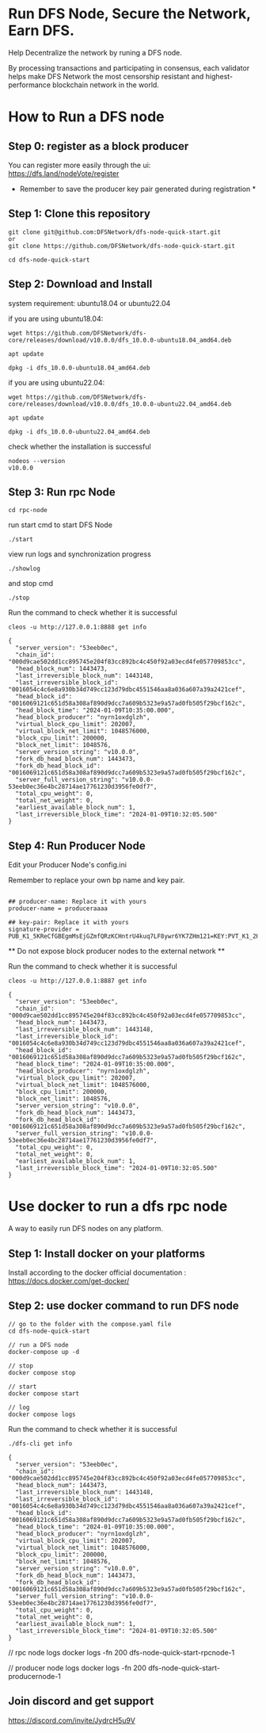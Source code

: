 
# Run DFS Node, Secure the Network, Earn DFS.
Help Decentralize the network by runing a DFS node. 

By processing transactions and participating in consensus, each validator helps make DFS Network the most censorship resistant and highest-performance blockchain network in the world.

# How to Run a DFS node 

## Step 0: register as a block producer 

You can register more easily through the ui: https://dfs.land/nodeVote/register

* Remember to save the producer key pair generated during registration * 

## Step 1: Clone this repository

```
git clone git@github.com:DFSNetwork/dfs-node-quick-start.git
or
git clone https://github.com/DFSNetwork/dfs-node-quick-start.git

cd dfs-node-quick-start
```

## Step 2: Download and Install

system requirement: ubuntu18.04 or ubuntu22.04


if you are using ubuntu18.04:

```
wget https://github.com/DFSNetwork/dfs-core/releases/download/v10.0.0/dfs_10.0.0-ubuntu18.04_amd64.deb

apt update

dpkg -i dfs_10.0.0-ubuntu18.04_amd64.deb
```

if you are using ubuntu22.04:

```
wget https://github.com/DFSNetwork/dfs-core/releases/download/v10.0.0/dfs_10.0.0-ubuntu22.04_amd64.deb

apt update

dpkg -i dfs_10.0.0-ubuntu22.04_amd64.deb
```

check whether the installation is successful

```
nodeos --version
v10.0.0
```

## Step 3: Run rpc Node

```
cd rpc-node
```

run start cmd to start DFS Node

```
./start
```

view run logs and synchronization progress

```
./showlog
```

and stop cmd

```
./stop
```

Run the command to check whether it is successful

```
cleos -u http://127.0.0.1:8888 get info

{
  "server_version": "53eeb0ec",
  "chain_id": "000d9cae502dd1cc895745e204f83cc892bc4c450f92a03ecd4fe057709853cc",
  "head_block_num": 1443473,
  "last_irreversible_block_num": 1443148,
  "last_irreversible_block_id": "0016054c4c6e8a930b34d749cc123d79dbc4551546aa8a036a607a39a2421cef",
  "head_block_id": "0016069121c651d58a308af890d9dcc7a609b5323e9a57ad0fb505f29bcf162c",
  "head_block_time": "2024-01-09T10:35:00.000",
  "head_block_producer": "nyrn1oxdglzh",
  "virtual_block_cpu_limit": 202007,
  "virtual_block_net_limit": 1048576000,
  "block_cpu_limit": 200000,
  "block_net_limit": 1048576,
  "server_version_string": "v10.0.0",
  "fork_db_head_block_num": 1443473,
  "fork_db_head_block_id": "0016069121c651d58a308af890d9dcc7a609b5323e9a57ad0fb505f29bcf162c",
  "server_full_version_string": "v10.0.0-53eeb0ec36e4bc28714ae17761230d3956fe0df7",
  "total_cpu_weight": 0,
  "total_net_weight": 0,
  "earliest_available_block_num": 1,
  "last_irreversible_block_time": "2024-01-09T10:32:05.500"
}
```

## Step 4: Run Producer Node

Edit your Producer Node's config.ini

Remember to replace your own bp name and key pair.

```

## producer-name: Replace it with yours
producer-name = produceraaaa

## key-pair: Replace it with yours
signature-provider = PUB_K1_5KReCfGBEgmMsEjGZmfQRzKCHntrU4kuq7LF8ywr6YK7ZHm121=KEY:PVT_K1_2H5vUyCpGWE3DXyY87ZzeneniQqHtmjSg8YbcU8788QjzccHs2
```

** Do not expose block producer nodes to the external network ** 

Run the command to check whether it is successful

```
cleos -u http://127.0.0.1:8887 get info

{
  "server_version": "53eeb0ec",
  "chain_id": "000d9cae502dd1cc895745e204f83cc892bc4c450f92a03ecd4fe057709853cc",
  "head_block_num": 1443473,
  "last_irreversible_block_num": 1443148,
  "last_irreversible_block_id": "0016054c4c6e8a930b34d749cc123d79dbc4551546aa8a036a607a39a2421cef",
  "head_block_id": "0016069121c651d58a308af890d9dcc7a609b5323e9a57ad0fb505f29bcf162c",
  "head_block_time": "2024-01-09T10:35:00.000",
  "head_block_producer": "nyrn1oxdglzh",
  "virtual_block_cpu_limit": 202007,
  "virtual_block_net_limit": 1048576000,
  "block_cpu_limit": 200000,
  "block_net_limit": 1048576,
  "server_version_string": "v10.0.0",
  "fork_db_head_block_num": 1443473,
  "fork_db_head_block_id": "0016069121c651d58a308af890d9dcc7a609b5323e9a57ad0fb505f29bcf162c",
  "server_full_version_string": "v10.0.0-53eeb0ec36e4bc28714ae17761230d3956fe0df7",
  "total_cpu_weight": 0,
  "total_net_weight": 0,
  "earliest_available_block_num": 1,
  "last_irreversible_block_time": "2024-01-09T10:32:05.500"
}
```

# Use docker to run a dfs rpc node

A way to easily run DFS nodes on any platform.

## Step 1: Install docker on your platforms

Install according to the docker official documentation : https://docs.docker.com/get-docker/

## Step 2: use docker command to run DFS node

```
// go to the folder with the compose.yaml file
cd dfs-node-quick-start

// run a DFS node 
docker-compose up -d

// stop 
docker compose stop

// start
docker compose start

// log
docker compose logs
```

Run the command to check whether it is successful

```
./dfs-cli get info

{
  "server_version": "53eeb0ec",
  "chain_id": "000d9cae502dd1cc895745e204f83cc892bc4c450f92a03ecd4fe057709853cc",
  "head_block_num": 1443473,
  "last_irreversible_block_num": 1443148,
  "last_irreversible_block_id": "0016054c4c6e8a930b34d749cc123d79dbc4551546aa8a036a607a39a2421cef",
  "head_block_id": "0016069121c651d58a308af890d9dcc7a609b5323e9a57ad0fb505f29bcf162c",
  "head_block_time": "2024-01-09T10:35:00.000",
  "head_block_producer": "nyrn1oxdglzh",
  "virtual_block_cpu_limit": 202007,
  "virtual_block_net_limit": 1048576000,
  "block_cpu_limit": 200000,
  "block_net_limit": 1048576,
  "server_version_string": "v10.0.0",
  "fork_db_head_block_num": 1443473,
  "fork_db_head_block_id": "0016069121c651d58a308af890d9dcc7a609b5323e9a57ad0fb505f29bcf162c",
  "server_full_version_string": "v10.0.0-53eeb0ec36e4bc28714ae17761230d3956fe0df7",
  "total_cpu_weight": 0,
  "total_net_weight": 0,
  "earliest_available_block_num": 1,
  "last_irreversible_block_time": "2024-01-09T10:32:05.500"
}
```

// rpc node logs 
docker logs -fn 200  dfs-node-quick-start-rpcnode-1

// producer node logs
docker logs -fn 200  dfs-node-quick-start-producernode-1

## Join discord and get support

https://discord.com/invite/JydrcH5u9V
